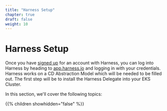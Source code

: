 ```yaml
---
title: "Harness Setup"
chapter: true
draft: false
weight: 10
---
```


# Harness Setup

Once you have [signed up](http://bit.ly/exclusive-trial) for an account with Harness, you can log into Harness by heading to [app.harness.io](https://app.harness.io) and logging in with your credentials. Harness works on a CD Abstraction Model which will be needed to be filled out. The first step will be to install the Harness Delegate into your EKS Cluster.

In this section, we'll cover the following topics:

{{% children showhidden="false" %}}